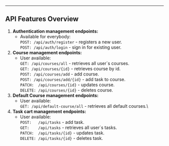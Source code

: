 ___
## API Features Overview
1. **Authentication management endpoints:**
    * Available for everybody:\
      ```POST: /api/auth/register``` - registers a new user.\
      ```POST: /api/auth/login``` - sign in for existing user.
2. **Course management endpoints:**
    * User available:\
      ```GET: /api/courses/all```  - retrieves all user`s courses.\
      ```GET: /api/courses/{id}``` - retrieves course by id.\
      ```POST: /api/courses/add``` - add course.\
      ```POST: /api/courses/add/{id}``` - add task to course.\
      ```PATCH:  /api/courses/{id}``` - updates course.\
      ```DELETE: /api/courses/{id}``` - deletes course.
3. **Default Course management endpoints:**
    * User available:\
      ```GET: /api/default-course/all``` - retrieves all default courses.\
4. **Task cart management endpoints:**
    * User available:\
      ```POST:   /api/tasks``` - add task.\
      ```GET:    /api/tasks``` - retrieves all user`s tasks.\
      ```PATCH:  /api/tasks/{id}``` - updates task.\
      ```DELETE: /api/tasks/{id}``` - deletes task.
